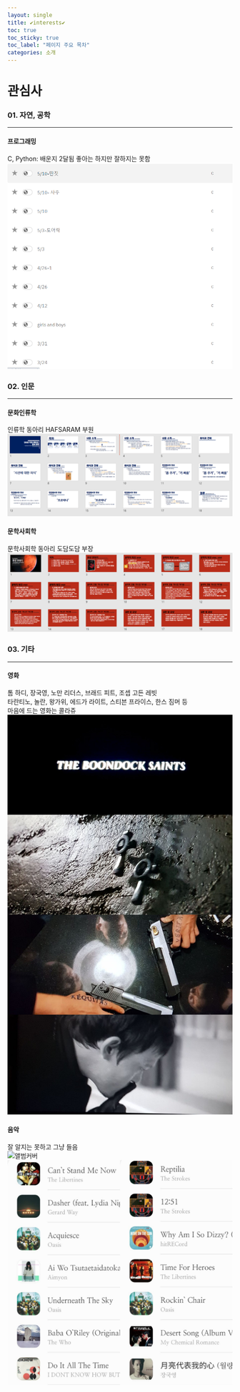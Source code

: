 ```yaml
---
layout: single
title: ✔interests✔
toc: true
toc_sticky: true
toc_label: "페이지 주요 목차"
categories: 소개
---
```

# 관심사
### 01. 자연, 공학
---
#### 프로그래밍
C, Python: 배운지 2달됨 좋아는 하지만 잘하지는 못함  
![replit](/assets/images/replit.PNG)  
### 02. 인문
---
#### 문화인류학
인류학 동아리 HAFSARAM 부원
![인류학](/assets/images/합사람.PNG)   
#### 문학사회학
문학사회학 동아리 도담도담 부장
![문학사회핫](/assets/images/도담도담.PNG)

### 03. 기타
---
#### 영화
톰 하디, 장국영, 노만 리더스, 브래드 피트, 조셉 고든 레빗  
타란티노, 놀란, 왕가위, 에드가 라이트, 스티븐 프라이스, 한스 짐머 등  
마음에 드는 영화는 콜라쥬  
![분닥세인트](/assets/images/20210211_223702.jpg)  
#### 음악
잘 알지는 못하고 그냥 들음  
![앨범커버](/assets/images/20210513_105210.jpg)  
![자주듣는곡](/assets/images/20210513_104123.jpg)
